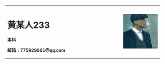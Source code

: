 <table border="0">
  <tr>
    <td width="75%">
      <h1>黄某人233</h1>
      <p><b>本科</b></p>
      <p><b>邮箱：775929901@qq.com</b></p>
    </td>
    <td width="25%">
      <img src="/preview1.jpg" width="100%">
    </td>
  </tr>
</table>
